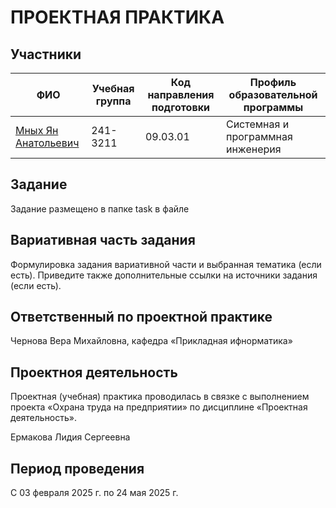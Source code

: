 # ПРОЕКТНАЯ ПРАКТИКА
## Участники
|ФИО|Учебная группа|Код направления подготовки|Профиль образовательной программы|
|-|-|-|-|
|[Мных Ян Анатольевич](https://github.com/Yakyg)|241-3211|09.03.01|Системная и программная инженерия|

## Задание
Задание размещено в папке task в файле 

## Вариативная часть задания
Формулировка задания вариативной части и выбранная тематика (если есть). Приведите также дополнительные ссылки на источники задания (если есть).

## Ответственный по проектной практике
Чернова Вера Михайловна, кафедра «Прикладная ифнорматика»

## Проектноя деятельность
Проектная (учебная) практика проводилась в связке с выполнением проекта «Охрана труда на предприятии» по дисциплине «Проектная деятельность».

Ермакова Лидия Сергеевна

## Период проведения
С 03 февраля 2025 г. по 24 мая 2025 г.
